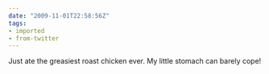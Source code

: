 ```yaml
---
date: "2009-11-01T22:58:56Z"
tags:
- imported
- from-twitter
---
```

Just ate the greasiest roast chicken ever. My little stomach can barely cope!
